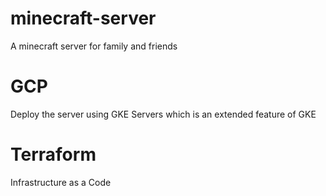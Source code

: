 # minecraft-server
A minecraft server for family and friends

# GCP
Deploy the server using GKE Servers which is an extended feature of GKE

# Terraform
Infrastructure as a Code
